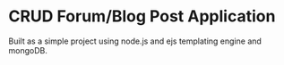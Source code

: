 # CRUD Forum/Blog Post Application

Built as a simple project using node.js and ejs templating engine and mongoDB.
